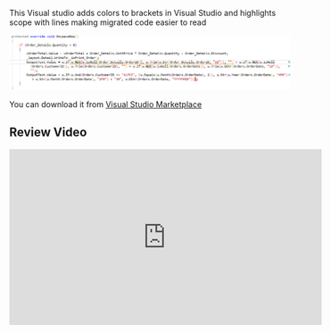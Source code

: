 This Visual studio adds colors to brackets in Visual Studio and highlights scope with lines making migrated code easier to read

![Viasfora](viafora.png)

You can download it from [Visual Studio Marketplace](https://marketplace.visualstudio.com/items?itemName=TomasRestrepo.Viasfora)

## Review Video
<iframe width="560" height="315" src="https://www.youtube.com/embed/60vmVyB2Jqk" frameborder="0" allowfullscreen></iframe>
